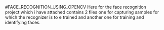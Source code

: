 #FACE_RECOGNITION_USING_OPENCV
 Here for the face recognition project which i have attached contains 2 files one for capturing samples for which the recognizer is to e trained and another one for training and identifying faces. 
 
